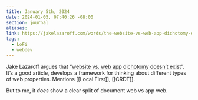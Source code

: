 ```yaml
---
title: January 5th, 2024
date: 2024-01-05, 07:40:26 -08:00
section: journal
aliases: 
link: https://jakelazaroff.com/words/the-website-vs-web-app-dichotomy-doesnt-exist/
tags:
  - LoFi
  - webdev
---
```

Jake Lazaroff argues that “[website vs. web app dichotomy doesn’t exist](https://jakelazaroff.com/words/the-website-vs-web-app-dichotomy-doesnt-exist/)”. It’s a good article, develops a framework for thinking about different types of web properties. Mentions [[Local First]], [[CRDT]].

But to me, it _does_ show a clear split of document web vs app web.